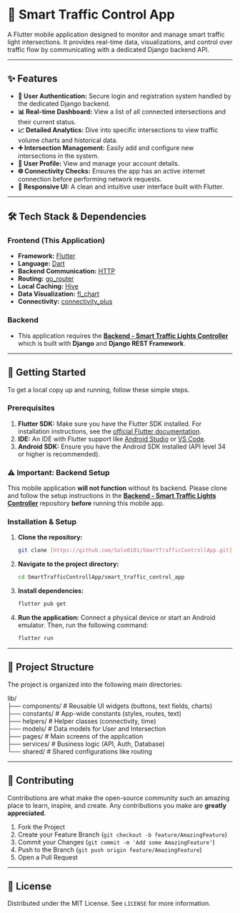 # 🚦 Smart Traffic Control App

A Flutter mobile application designed to monitor and manage smart traffic light intersections. It provides real-time data, visualizations, and control over traffic flow by communicating with a dedicated Django backend API.

---

## ✨ Features

-   **🔐 User Authentication:** Secure login and registration system handled by the dedicated Django backend.
-   **📊 Real-time Dashboard:** View a list of all connected intersections and their current status.
-   **📈 Detailed Analytics:** Dive into specific intersections to view traffic volume charts and historical data.
-   **➕ Intersection Management:** Easily add and configure new intersections in the system.
-   **👤 User Profile:** View and manage your account details.
-   **🌐 Connectivity Checks:** Ensures the app has an active internet connection before performing network requests.
-   **📱 Responsive UI:** A clean and intuitive user interface built with Flutter.

---

## 🛠️ Tech Stack & Dependencies

### Frontend (This Application)
-   **Framework:** [Flutter](https://flutter.dev/)
-   **Language:** [Dart](https://dart.dev/)
-   **Backend Communication:** [HTTP](https://pub.dev/packages/http)
-   **Routing:** [go_router](https://pub.dev/packages/go_router)
-   **Local Caching:** [Hive](https://pub.dev/packages/hive)
-   **Data Visualization:** [fl_chart](https://pub.dev/packages/fl_chart)
-   **Connectivity:** [connectivity_plus](https://pub.dev/packages/connectivity_plus)

### Backend
-   This application requires the **[Backend - Smart Traffic Lights Controller](https://github.com/Solo0101/Backend-Smart_Traffic_Lights_Controller)** which is built with **Django** and **Django REST Framework**.

---

## 🚀 Getting Started

To get a local copy up and running, follow these simple steps.

### Prerequisites

1.  **Flutter SDK:** Make sure you have the Flutter SDK installed. For installation instructions, see the [official Flutter documentation](https://docs.flutter.dev/get-started/install).
2.  **IDE:** An IDE with Flutter support like [Android Studio](https://developer.android.com/studio) or [VS Code](https://code.visualstudio.com/).
3.  **Android SDK:** Ensure you have the Android SDK installed (API level 34 or higher is recommended).

### ⚠️ Important: Backend Setup

This mobile application **will not function** without its backend. Please clone and follow the setup instructions in the **[Backend - Smart Traffic Lights Controller](https://github.com/Solo0101/Backend-Smart_Traffic_Lights_Controller)** repository **before** running this mobile app.

### Installation & Setup

1.  **Clone the repository:**
    ```sh
    git clone [https://github.com/Solo0101/SmartTrafficControllApp.git](https://github.com/Solo0101/SmartTrafficControllApp.git)
    ```

2.  **Navigate to the project directory:**
    ```sh
    cd SmartTrafficControllApp/smart_traffic_control_app
    ```

3.  **Install dependencies:**
    ```sh
    flutter pub get
    ```

4.  **Run the application:**
    Connect a physical device or start an Android emulator. Then, run the following command:
    ```sh
    flutter run
    ```

---
## 📂 Project Structure

The project is organized into the following main directories:

lib/ <br>
├── components/     # Reusable UI widgets (buttons, text fields, charts) <br>
├── constants/      # App-wide constants (styles, routes, text) <br>
├── helpers/        # Helper classes (connectivity, time) <br>
├── models/         # Data models for User and Intersection <br>
├── pages/          # Main screens of the application <br>
├── services/       # Business logic (API, Auth, Database) <br>
└── shared/         # Shared configurations like routing <br>

---

## 🤝 Contributing

Contributions are what make the open-source community such an amazing place to learn, inspire, and create. Any contributions you make are **greatly appreciated**.

1.  Fork the Project
2.  Create your Feature Branch (`git checkout -b feature/AmazingFeature`)
3.  Commit your Changes (`git commit -m 'Add some AmazingFeature'`)
4.  Push to the Branch (`git push origin feature/AmazingFeature`)
5.  Open a Pull Request

---

## 📄 License

Distributed under the MIT License. See `LICENSE` for more information.
